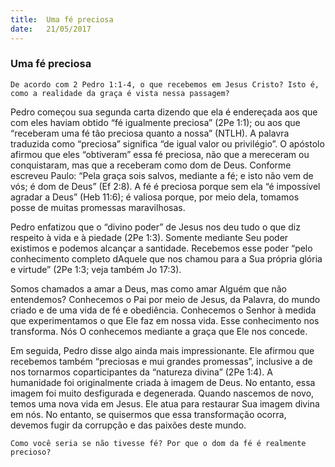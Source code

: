 ```yaml
---
title:  Uma fé preciosa
date:   21/05/2017
---
```


### Uma fé preciosa

`De acordo com 2 Pedro 1:1-4, o que recebemos em Jesus Cristo? Isto é, como a realidade da graça é vista nessa passagem?`

Pedro começou sua segunda carta dizendo que ela é endereçada aos que com eles haviam obtido “fé igualmente preciosa” (2Pe 1:1); ou aos que “receberam uma fé tão preciosa quanto a nossa” (NTLH). A palavra traduzida como “preciosa” significa “de igual valor ou privilégio”. O apóstolo afirmou que eles “obtiveram” essa fé preciosa, não que a mereceram ou conquistaram, mas que a receberam como dom de Deus. Conforme escreveu Paulo: “Pela graça sois salvos, mediante a fé; e isto não vem de vós; é dom de Deus” (Ef 2:8). A fé é preciosa porque sem ela “é impossível agradar a Deus” (Heb 11:6); é valiosa porque, por meio dela, tomamos posse de muitas promessas maravilhosas.

Pedro enfatizou que o “divino poder” de Jesus nos deu tudo o que diz respeito à vida e à piedade (2Pe 1:3). Somente mediante Seu poder existimos e podemos alcançar a santidade. Recebemos esse poder “pelo conhecimento completo dAquele que nos chamou para a Sua própria glória e virtude” (2Pe 1:3; veja também Jo 17:3).

Somos chamados a amar a Deus, mas como amar Alguém que não entendemos? Conhecemos o Pai por meio de Jesus, da Palavra, do mundo criado e de uma vida de fé e obediência. Conhecemos o Senhor à medida que experimentamos o que Ele faz em nossa vida. Esse conhecimento nos transforma. Nós O conhecemos mediante a graça que Ele nos concede.

Em seguida, Pedro disse algo ainda mais impressionante. Ele afirmou que recebemos também “preciosas e mui grandes promessas”, inclusive a de nos tornarmos coparticipantes da “natureza divina” (2Pe 1:4). A humanidade foi originalmente criada à imagem de Deus. No entanto, essa imagem foi muito desfigurada e degenerada. Quando nascemos de novo, temos uma nova vida em Jesus. Ele atua para restaurar Sua imagem divina em nós. No entanto, se quisermos que essa transformação ocorra, devemos fugir da corrupção e das paixões deste mundo.

`Como você seria se não tivesse fé? Por que o dom da fé é realmente precioso?`